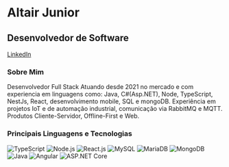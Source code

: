 # Altair Junior

## Desenvolvedor de Software

[LinkedIn](https://www.linkedin.com/in/altairjuniordev/)


### Sobre Mim

Desenvolvedor Full Stack Atuando desde 2021 no mercado e com experiencia em linguagens como: Java, C#(Asp.NET), Node, TypeScript, NestJs, React, desenvolvimento mobile, SQL e mongoDB.
Experiência em projetos IoT e de automação industrial, comunicação via RabbitMQ e MQTT.
Produtos Cliente-Servidor, Offline-First e Web.



### Principais Linguagens e Tecnologias

![TypeScript](https://img.shields.io/badge/-TypeScript-3178C6?logo=typescript&logoColor=white&style=flat-square)
![Node.js](https://img.shields.io/badge/-Node.js-339933?logo=node.js&logoColor=white&style=flat-square)
![React.js](https://img.shields.io/badge/-React.js-61DAFB?logo=react&logoColor=white&style=flat-square)
![MySQL](https://img.shields.io/badge/-MySQL-4479A1?logo=mysql&logoColor=white&style=flat-square)
![MariaDB](https://img.shields.io/badge/-MariaDB-003545?logo=mariadb&logoColor=white&style=flat-square)
![MongoDB](https://img.shields.io/badge/-MongoDB-47A248?logo=mongodb&logoColor=white&style=flat-square)
![Java](https://img.shields.io/badge/-Java-007396?logo=java&logoColor=white&style=flat-square)
![Angular](https://img.shields.io/badge/-Angular-DD0031?logo=angular&logoColor=white&style=flat-square)
![ASP.NET Core](https://img.shields.io/badge/-ASP.NET%20Core-512BD4?logo=.net&logoColor=white&style=flat-square)

